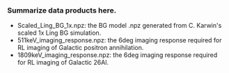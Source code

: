 ### Summarize data products here. 

- Scaled_Ling_BG_1x.npz: the BG model .npz generated from C. Karwin's scaled 1x Ling BG simulation. 
- 511keV_imaging_response.npz: the 6deg imaging response required for RL imaging of Galactic positron annihilation.
- 1809keV_imaging_response.npz: the 6deg imaging response required for RL imaging of Galactic 26Al. 
